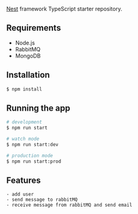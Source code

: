 
[Nest](https://github.com/nestjs/nest) framework TypeScript starter repository.
## Requirements

- Node.js
- RabbitMQ
- MongoDB 

## Installation

```bash
$ npm install
```

## Running the app

```bash
# development
$ npm run start

# watch mode
$ npm run start:dev

# production mode
$ npm run start:prod
```

## Features 

```
- add user
- send message to rabbitMQ
- receive message from rabbitMQ and send email

```
 
